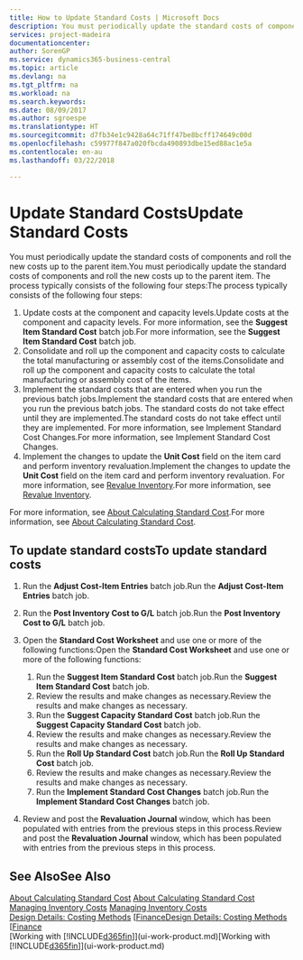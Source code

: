 ```yaml
---
title: How to Update Standard Costs | Microsoft Docs
description: You must periodically update the standard costs of components and roll the new costs up to the parent item.
services: project-madeira
documentationcenter: 
author: SorenGP
ms.service: dynamics365-business-central
ms.topic: article
ms.devlang: na
ms.tgt_pltfrm: na
ms.workload: na
ms.search.keywords: 
ms.date: 08/09/2017
ms.author: sgroespe
ms.translationtype: HT
ms.sourcegitcommit: d7fb34e1c9428a64c71ff47be8bcff174649c00d
ms.openlocfilehash: c59977f847a020fbcda490893dbe15ed88ac1e5a
ms.contentlocale: en-au
ms.lasthandoff: 03/22/2018

---
```

# <a name="update-standard-costs"></a><span data-ttu-id="e14e6-103">Update Standard Costs</span><span class="sxs-lookup"><span data-stu-id="e14e6-103">Update Standard Costs</span></span>
<span data-ttu-id="e14e6-104">You must periodically update the standard costs of components and roll the new costs up to the parent item.</span><span class="sxs-lookup"><span data-stu-id="e14e6-104">You must periodically update the standard costs of components and roll the new costs up to the parent item.</span></span> <span data-ttu-id="e14e6-105">The process typically consists of the following four steps:</span><span class="sxs-lookup"><span data-stu-id="e14e6-105">The process typically consists of the following four steps:</span></span>  

1.  <span data-ttu-id="e14e6-106">Update costs at the component and capacity levels.</span><span class="sxs-lookup"><span data-stu-id="e14e6-106">Update costs at the component and capacity levels.</span></span> <span data-ttu-id="e14e6-107">For more information, see the **Suggest Item Standard Cost** batch job.</span><span class="sxs-lookup"><span data-stu-id="e14e6-107">For more information, see the **Suggest Item Standard Cost** batch job.</span></span>  
2.  <span data-ttu-id="e14e6-108">Consolidate and roll up the component and capacity costs to calculate the total manufacturing or assembly cost of the items.</span><span class="sxs-lookup"><span data-stu-id="e14e6-108">Consolidate and roll up the component and capacity costs to calculate the total manufacturing or assembly cost of the items.</span></span>  
3.  <span data-ttu-id="e14e6-109">Implement the standard costs that are entered when you run the previous batch jobs.</span><span class="sxs-lookup"><span data-stu-id="e14e6-109">Implement the standard costs that are entered when you run the previous batch jobs.</span></span> <span data-ttu-id="e14e6-110">The standard costs do not take effect until they are implemented.</span><span class="sxs-lookup"><span data-stu-id="e14e6-110">The standard costs do not take effect until they are implemented.</span></span> <span data-ttu-id="e14e6-111">For more information, see Implement Standard Cost Changes.</span><span class="sxs-lookup"><span data-stu-id="e14e6-111">For more information, see Implement Standard Cost Changes.</span></span>  
4.  <span data-ttu-id="e14e6-112">Implement the changes to update the **Unit Cost** field on the item card and perform inventory revaluation.</span><span class="sxs-lookup"><span data-stu-id="e14e6-112">Implement the changes to update the **Unit Cost** field on the item card and perform inventory revaluation.</span></span> <span data-ttu-id="e14e6-113">For more information, see [Revalue Inventory](inventory-how-revalue-inventory.md).</span><span class="sxs-lookup"><span data-stu-id="e14e6-113">For more information, see [Revalue Inventory](inventory-how-revalue-inventory.md).</span></span>  

<span data-ttu-id="e14e6-114">For more information, see [About Calculating Standard Cost](finance-about-calculating-standard-cost.md).</span><span class="sxs-lookup"><span data-stu-id="e14e6-114">For more information, see [About Calculating Standard Cost](finance-about-calculating-standard-cost.md).</span></span>  
## <a name="to-update-standard-costs"></a><span data-ttu-id="e14e6-115">To update standard costs</span><span class="sxs-lookup"><span data-stu-id="e14e6-115">To update standard costs</span></span>  
1.  <span data-ttu-id="e14e6-116">Run the **Adjust Cost-Item Entries** batch job.</span><span class="sxs-lookup"><span data-stu-id="e14e6-116">Run the **Adjust Cost-Item Entries** batch job.</span></span>  
2.  <span data-ttu-id="e14e6-117">Run the **Post Inventory Cost to G/L** batch job.</span><span class="sxs-lookup"><span data-stu-id="e14e6-117">Run the **Post Inventory Cost to G/L** batch job.</span></span>  
3.  <span data-ttu-id="e14e6-118">Open the **Standard Cost Worksheet** and use one or more of the following functions:</span><span class="sxs-lookup"><span data-stu-id="e14e6-118">Open the **Standard Cost Worksheet** and use one or more of the following functions:</span></span>  

    1.  <span data-ttu-id="e14e6-119">Run the **Suggest Item Standard Cost** batch job.</span><span class="sxs-lookup"><span data-stu-id="e14e6-119">Run the **Suggest Item Standard Cost** batch job.</span></span>  
    2.  <span data-ttu-id="e14e6-120">Review the results and make changes as necessary.</span><span class="sxs-lookup"><span data-stu-id="e14e6-120">Review the results and make changes as necessary.</span></span>  
    3.  <span data-ttu-id="e14e6-121">Run the **Suggest Capacity Standard Cost** batch job.</span><span class="sxs-lookup"><span data-stu-id="e14e6-121">Run the **Suggest Capacity Standard Cost** batch job.</span></span>  
    4.  <span data-ttu-id="e14e6-122">Review the results and make changes as necessary.</span><span class="sxs-lookup"><span data-stu-id="e14e6-122">Review the results and make changes as necessary.</span></span>
    5. <span data-ttu-id="e14e6-123">Run the **Roll Up Standard Cost** batch job.</span><span class="sxs-lookup"><span data-stu-id="e14e6-123">Run the **Roll Up Standard Cost** batch job.</span></span>
    6.  <span data-ttu-id="e14e6-124">Review the results and make changes as necessary.</span><span class="sxs-lookup"><span data-stu-id="e14e6-124">Review the results and make changes as necessary.</span></span>
    7.  <span data-ttu-id="e14e6-125">Run the **Implement Standard Cost Changes** batch job.</span><span class="sxs-lookup"><span data-stu-id="e14e6-125">Run the **Implement Standard Cost Changes** batch job.</span></span>  
4.  <span data-ttu-id="e14e6-126">Review and post the **Revaluation Journal** window, which has been populated with entries from the previous steps in this process.</span><span class="sxs-lookup"><span data-stu-id="e14e6-126">Review and post the **Revaluation Journal** window, which has been populated with entries from the previous steps in this process.</span></span>  

## <a name="see-also"></a><span data-ttu-id="e14e6-127">See Also</span><span class="sxs-lookup"><span data-stu-id="e14e6-127">See Also</span></span>  
 <span data-ttu-id="e14e6-128">[About Calculating Standard Cost](finance-about-calculating-standard-cost.md) </span><span class="sxs-lookup"><span data-stu-id="e14e6-128">[About Calculating Standard Cost](finance-about-calculating-standard-cost.md) </span></span>  
 <span data-ttu-id="e14e6-129">[Managing Inventory Costs](finance-manage-inventory-costs.md) </span><span class="sxs-lookup"><span data-stu-id="e14e6-129">[Managing Inventory Costs](finance-manage-inventory-costs.md) </span></span>  
 <span data-ttu-id="e14e6-130">[Design Details: Costing Methods](design-details-costing-methods.md) [[Finance](finance.md)</span><span class="sxs-lookup"><span data-stu-id="e14e6-130">[Design Details: Costing Methods](design-details-costing-methods.md) [[Finance](finance.md)</span></span>  
 <span data-ttu-id="e14e6-131">[Working with [!INCLUDE[d365fin](includes/d365fin_md.md)]](ui-work-product.md)</span><span class="sxs-lookup"><span data-stu-id="e14e6-131">[Working with [!INCLUDE[d365fin](includes/d365fin_md.md)]](ui-work-product.md)</span></span>  


